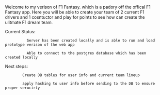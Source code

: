 Welcome to my verison of F1 Fantasy. which is a padory off the offical F1 Fantasy app. Here you will be able to create your team of 2 current F1 drivers and 1 cosntuctor and play for points to see how can create the ulitmate F1 dream team. 



Current Status: 

              Server has been created locally and is able to run and load prototype verison of the web app 

              Able to connect to the postgres database which has been created locally


Next steps: 

            Create DB tables for user info and current team lineup 

            apply hashing to user info before sending to the DB to ensure proper serucirty 
            

